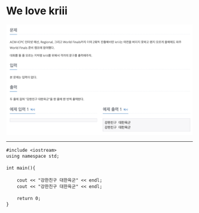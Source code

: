 # We love kriii

![백준_10718.png](./img/백준_10718.png)

---

~~~
#include <iostream>
using namespace std;

int main(){

    cout << "강한친구 대한육군" << endl;
    cout << "강한친구 대한육군" << endl;

    return 0;
}
~~~
